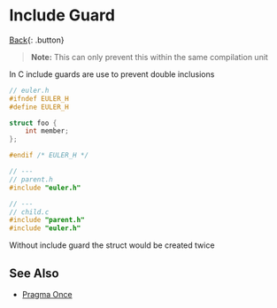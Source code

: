 # Include Guard

[Back](./c-compiler.md){: .button}

> **Note:** This can only prevent this within the same compilation unit

In C include guards are use to prevent double inclusions

```cpp
// euler.h
#ifndef EULER_H
#define EULER_H

struct foo {
    int member;
};

#endif /* EULER_H */

// ---
// parent.h
#include "euler.h"

// ---
// child.c
#include "parent.h"
#include "euler.h"
```

Without include guard the struct would be created twice

## See Also

- [Pragma Once](./pragma-once.md)
